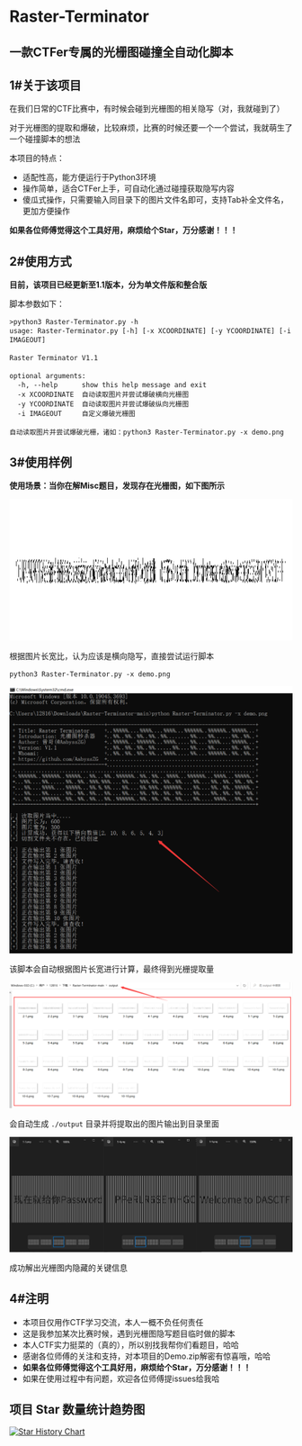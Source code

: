 # Raster-Terminator
## 一款CTFer专属的光栅图碰撞全自动化脚本

## 1#关于该项目
在我们日常的CTF比赛中，有时候会碰到光栅图的相关隐写（对，我就碰到了）

对于光栅图的提取和爆破，比较麻烦，比赛的时候还要一个一个尝试，我就萌生了一个碰撞脚本的想法

本项目的特点：
- 适配性高，能方便运行于Python3环境
- 操作简单，适合CTFer上手，可自动化通过碰撞获取隐写内容
- 傻瓜式操作，只需要输入同目录下的图片文件名即可，支持Tab补全文件名，更加方便操作

**如果各位师傅觉得这个工具好用，麻烦给个Star，万分感谢！！！**

## 2#使用方式

**目前，该项目已经更新至1.1版本，分为单文件版和整合版**

脚本参数如下：
```
>python3 Raster-Terminator.py -h
usage: Raster-Terminator.py [-h] [-x XCOORDINATE] [-y YCOORDINATE] [-i IMAGEOUT]

Raster Terminator V1.1

optional arguments:
  -h, --help      show this help message and exit
  -x XCOORDINATE  自动读取图片并尝试爆破横向光栅图
  -y YCOORDINATE  自动读取图片并尝试爆破纵向光栅图
  -i IMAGEOUT     自定义爆破光栅图

自动读取图片并尝试爆破光栅，诸如：python3 Raster-Terminator.py -x demo.png
```

## 3#使用样例

**使用场景：当你在解Misc题目，发现存在光栅图，如下图所示**

![Demo](./demo.png)

根据图片长宽比，认为应该是横向隐写，直接尝试运行脚本

```
python3 Raster-Terminator.py -x demo.png
```

![xout1](./img/xout-1.png)

该脚本会自动根据图片长宽进行计算，最终得到光栅提取量

![xout2](./img/xout-2.png)

会自动生成 `./output` 目录并将提取出的图片输出到目录里面

![xout3](./img/xout-3.png)

成功解出光栅图内隐藏的关键信息

## 4#注明
- 本项目仅用作CTF学习交流，本人一概不负任何责任
- 这是我参加某次比赛时候，遇到光栅图隐写题目临时做的脚本
- 本人CTF实力挺菜的（真的），所以别找我帮你们看题目，哈哈
- 感谢各位师傅的关注和支持，对本项目的Demo.zip解密有惊喜哦，哈哈
- **如果各位师傅觉得这个工具好用，麻烦给个Star，万分感谢！！！**
- 如果在使用过程中有问题，欢迎各位师傅提issues给我哈

## 项目 Star 数量统计趋势图

[![Star History Chart](https://api.star-history.com/svg?repos=AabyssZG/Raster-Terminator&type=Date)](https://star-history.com/#AabyssZG/Raster-Terminator&Date)
